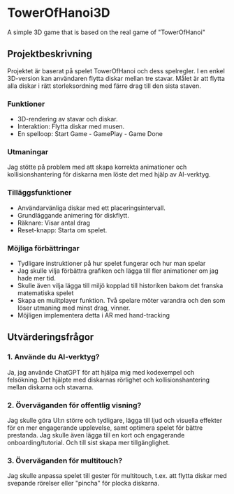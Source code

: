 # TowerOfHanoi3D
 A simple 3D game that is based on the real game of "TowerOfHanoi"


## Projektbeskrivning
Projektet är baserat på spelet TowerOfHanoi och dess spelregler. I en enkel 3D-version kan användaren flytta diskar mellan tre stavar.
Målet är att flytta alla diskar i rätt storleksordning med färre drag till den sista staven.


### Funktioner
- 3D-rendering av stavar och diskar.
- Interaktion: Flytta diskar med musen.
- En spelloop: Start Game - GamePlay - Game Done

### Utmaningar
Jag stötte på problem med att skapa korrekta animationer och kollisionshantering för diskarna men löste det med hjälp av AI-verktyg.

### Tilläggsfunktioner
- Användarvänliga diskar med ett placeringsintervall.
- Grundläggande animering för diskflytt.
- Räknare: Visar antal drag
- Reset-knapp: Starta om spelet.

### Möjliga förbättringar
- Tydligare instruktioner på hur spelet fungerar och hur man spelar
- Jag skulle vilja förbättra grafiken och lägga till fler animationer om jag hade mer tid.
- Skulle även vilja lägga till miljö kopplad till historiken bakom det franska matematiska spelet
- Skapa en mulitplayer funktion. Två spelare möter varandra och den som löser utmaning med minst drag, vinner.
- Möjligen implementera detta i AR med hand-tracking

## Utvärderingsfrågor

### 1. Använde du AI-verktyg?
Ja, jag använde ChatGPT för att hjälpa mig med kodexempel och felsökning. Det hjälpte med diskarnas rörlighet och kollisionshantering mellan diskarna och stavarna.

### 2. Överväganden för offentlig visning?
Jag skulle göra UI:n större och tydligare, lägga till ljud och visuella effekter för en mer engagerande upplevelse, samt optimera spelet för bättre prestanda.
Jag skulle även lägga till en kort och engagerande onboarding/tutorial.
Och till sist skapa mer tillgänglighet. 

### 3. Överväganden för multitouch?
Jag skulle anpassa spelet till gester för multitouch, t.ex. att flytta diskar med svepande rörelser eller "pincha" för plocka diskarna.

